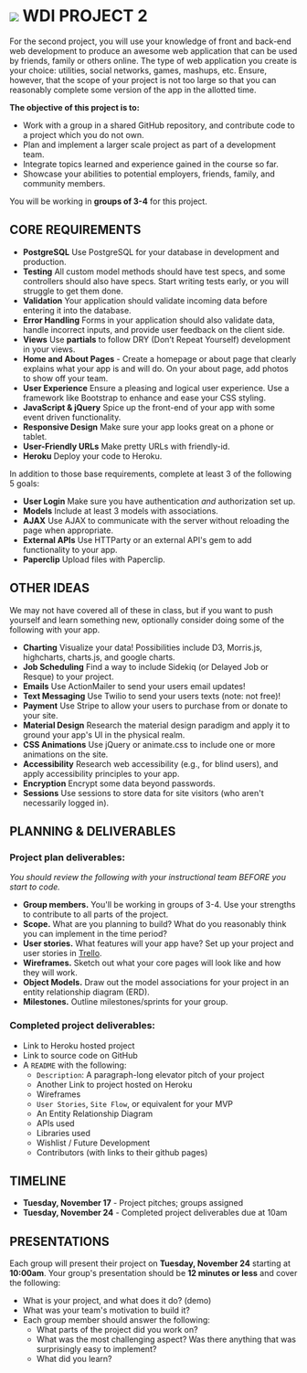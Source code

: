 # ![](https://ga-dash.s3.amazonaws.com/production/assets/logo-9f88ae6c9c3871690e33280fcf557f33.png) WDI PROJECT 2
For the second project, you will use your knowledge of front and back-end web development to produce an awesome web application that can be used by friends, family or others online. The type of web application you create is your choice: utilities, social networks, games, mashups, etc. Ensure, however, that the scope of your project is not too large so that you can reasonably complete some version of the app in the allotted time.

**The objective of this project is to:**

* Work with a group in a shared GitHub repository, and contribute code to a project which you do not own.
* Plan and implement a larger scale project as part of a development team.
* Integrate topics learned and experience gained in the course so far.
* Showcase your abilities to potential employers, friends, family, and community members.

You will be working in **groups of 3-4** for this project.

## CORE REQUIREMENTS

* **PostgreSQL** Use PostgreSQL for your database in development and production.
* **Testing** All custom model methods should have test specs, and some controllers should also have specs. Start writing tests early, or you will struggle to get them done.
* **Validation** Your application should validate incoming data before entering it into the database.
* **Error Handling** Forms in your application should also validate data, handle incorrect inputs, and provide user feedback on the client side.
* **Views** Use **partials** to follow DRY (Don’t Repeat Yourself) development in your views.
* **Home and About Pages** - Create a homepage or about page that clearly explains what your app is and will do. On your about page, add photos to show off your team.
* **User Experience** Ensure a pleasing and logical user experience. Use a framework like Bootstrap to enhance and ease your CSS styling.
* **JavaScript & jQuery** Spice up the front-end of your app with some event driven functionality.
* **Responsive Design** Make sure your app looks great on a phone or tablet.
* **User-Friendly URLs** Make pretty URLs with friendly-id.
* **Heroku** Deploy your code to Heroku.

In addition to those base requirements, complete at least 3 of the following 5 goals:
* **User Login** Make sure you have authentication _and_ authorization set up.
* **Models** Include at least 3 models with associations.
* **AJAX** Use AJAX to communicate with the server without reloading the page when appropriate.
* **External APIs** Use HTTParty or an external API's gem to add functionality to your app.
* **Paperclip** Upload files with Paperclip.

## OTHER IDEAS

We may not have covered all of these in class, but if you want to push yourself and learn something new, optionally consider doing some of the following with your app.

* **Charting** Visualize your data! Possibilities include D3, Morris.js, highcharts, charts.js, and google charts.
* **Job Scheduling** Find a way to include Sidekiq (or Delayed Job or Resque) to your project.
* **Emails** Use ActionMailer to send your users email updates!
* **Text Messaging** Use Twilio to send your users texts (note: not free)!
* **Payment** Use Stripe to allow your users to purchase from or donate to your site.
* **Material Design** Research the material design paradigm and apply it to ground your app's UI in the physical realm.
* **CSS Animations** Use jQuery or animate.css to include one or more animations on the site.
* **Accessibility** Research web accessibility (e.g., for blind users), and apply accessibility principles to your app.
* **Encryption** Encrypt some data beyond passwords.
* **Sessions** Use sessions to store data for site visitors (who aren't necessarily logged in).


## PLANNING & DELIVERABLES

### Project plan deliverables:

*You should review the following with your instructional team BEFORE you start to code.*

* **Group members.** You'll be working in groups of 3-4. Use your strengths to contribute to all parts of the project.
* **Scope.** What are you planning to build? What do you reasonably think you can implement in the time period?
* **User stories.** What features will your app have? Set up your project and user stories in [Trello](https://trello.com).
* **Wireframes.** Sketch out what your core pages will look like and how they will work.
* **Object Models.** Draw out the model associations for your project in an entity relationship diagram (ERD).
* **Milestones.** Outline milestones/sprints for your group.


### Completed project deliverables:

* Link to Heroku hosted project
* Link to source code on GitHub
* A `README` with the following:
  * `Description`: A paragraph-long elevator pitch of your project
  * Another Link to project hosted on Heroku
  * Wireframes
  * `User Stories`, `Site Flow`, or equivalent for your MVP
  * An Entity Relationship Diagram
  * APIs used
  * Libraries used
  * Wishlist / Future Development
  * Contributors (with links to their github pages)

## TIMELINE

* **Tuesday, November 17** - Project pitches; groups assigned
* **Tuesday, November 24** - Completed project deliverables due at 10am

## PRESENTATIONS

Each group will present their project on **Tuesday, November 24** starting at **10:00am**. Your group's presentation should be **12 minutes or less** and cover the following:

* What is your project, and what does it do? (demo)
* What was your team's motivation to build it?
* Each group member should answer the following:
  * What parts of the project did you work on?
  * What was the most challenging aspect? Was there anything that was surprisingly easy to implement?
  * What did you learn?
